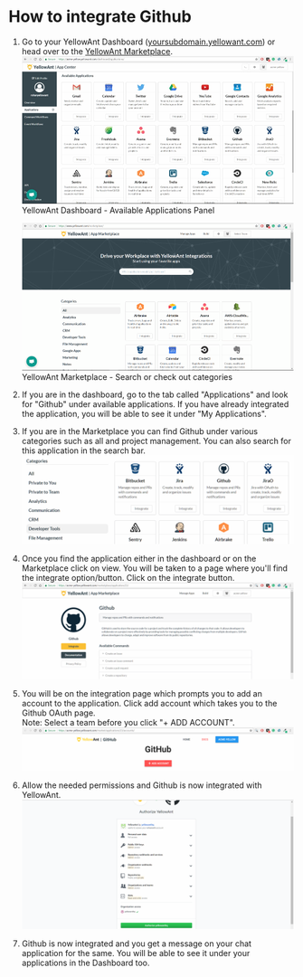 # **How to integrate Github**

1. Go to your YellowAnt Dashboard \([yoursubdomain.yellowant.com](/yoursubdomain.yellowant.com)\) or head over to the [YellowAnt Marketplace](https://www.yellowant.com/marketplace).  
   ![](/assets/InstaDash.jpg)YellowAnt Dashboard - Available Applications Panel

   ![](/assets/InstaMP.png)YellowAnt Marketplace - Search or check out categories

2. If you are in the dashboard, go to the tab called "Applications" and look for "Github" under available applications. If you have already integrated the application, you will be able to see it under "My Applications".

3. If you are in the Marketplace you can find Github under various categories such as all and project management. You can also search for this application in the search bar.  
   ![](/assets/gh1.png)

4. Once you find the application either in the dashboard or on the Marketplace click on view. You will be taken to a page where you'll find the integrate option/button. Click on the integrate button.  
   ![](/assets/gh2.png)

5. You will be on the integration page which prompts you to add an account to the application. Click add account which takes you to the Github OAuth page.  
   Note: Select a team before you click "+ ADD ACCOUNT".  
   ![](/assets/gh3.png)

6. Allow the needed permissions and Github is now integrated with YellowAnt.  
   ![](/assets/gh5.png)

7. Github is now integrated and you get a message on your chat application for the same. You will be able to see it under your applications in the Dashboard too.



